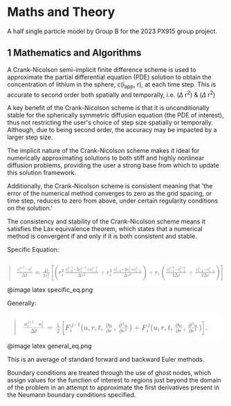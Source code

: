 # Maths and Theory

A half single particle model by Group B for the 2023 PX915 group project.

## 1 Mathematics and Algorithms

A Crank-Nicolson semi-implicit finite difference scheme is used to approximate the partial differential equation (PDE) solution to obtain the concentration of lithium in the sphere, c(i<sub>app</sub>, r), at each time step. This is accurate to second order both spatially and temporally, i.e. ($\Delta$ r<sup>2</sup>) & ($\Delta$ r<sup>2</sup>)

A key benefit of the Crank-Nicolson scheme is that it is unconditionally stable for the spherically symmetric diffusion equation (the PDE of interest), thus not restricting the user's choice of step size spatially or temporally. Although, due to being second order, the accuracy may be impacted by a larger step size.

The implicit nature of the Crank-Nicolson scheme makes it ideal for numerically approximating solutions to both stiff and highly nonlinear diffusion problems, providing the user a strong base from which to update this solution framework.

Additionally, the Crank-Nicolson scheme is consistent meaning that 'the error of the numerical method converges to zero as the grid spacing, or time step, reduces to zero from above, under certain regularity conditions on the solution.'

The consistency and stability of the Crank-Nicolson scheme means it satisfies the Lax equivalence theorem, which states that a numerical method is convergent if and only if it is both consistent and stable.

Specific Equation:

<img src="specific_eq.png" >
@image latex specific_eq.png

Generally:

<img src="general_eq.png" >
@image latex general_eq.png

This is an average of standard forward and backward Euler methods.

Boundary conditions are treated through the use of ghost nodes, which assign values for the function of interest to regions just beyond the domain of the problem in an attempt to approximate the first derivatives present in the Neumann boundary conditions specified.